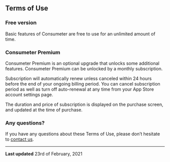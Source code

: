 ## Terms of Use
### Free version
Basic features of Consumeter are free to use for an unlimited amount of time.

### Consumeter Premium
Consumeter Premium is an optional upgrade that unlocks some additional features. Consumeter Premium can be unlocked by a monthly subscription.

Subscription will automatically renew unless canceled within 24 hours before the end of your ongoing billing period. You can cancel subscription period as well as turn off auto-renewal at any time from your App Store account settings page.

The duration and price of subscription is displayed on the purchase screen, and updated at the time of purchase.

### Any questions?
If you have any questions about these Terms of Use, please don’t hesitate to [contact us](mailto:consumeter.io@gmail.com).

---

**Last updated** 23rd of February, 2021
